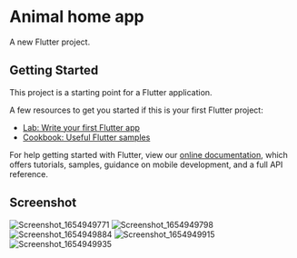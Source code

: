 # Animal home app

A new Flutter project.

## Getting Started

This project is a starting point for a Flutter application.

A few resources to get you started if this is your first Flutter project:

- [Lab: Write your first Flutter app](https://flutter.dev/docs/get-started/codelab)
- [Cookbook: Useful Flutter samples](https://flutter.dev/docs/cookbook)

For help getting started with Flutter, view our
[online documentation](https://flutter.dev/docs), which offers tutorials,
samples, guidance on mobile development, and a full API reference.

## Screenshot

![Screenshot_1654949771](https://user-images.githubusercontent.com/61289713/178323236-3f95651e-44ab-4f71-9b75-2464120569ed.png)
![Screenshot_1654949798](https://user-images.githubusercontent.com/61289713/178323282-86d36a48-c7de-406f-a5aa-2c0f9e525112.png)
![Screenshot_1654949884](https://user-images.githubusercontent.com/61289713/178323612-29aea6f6-3a43-48d0-bf2c-ced62fe87959.png)
![Screenshot_1654949915](https://user-images.githubusercontent.com/61289713/178323674-f2cadce9-76a0-445e-b349-a54c4af5a638.png)
![Screenshot_1654949935](https://user-images.githubusercontent.com/61289713/178323703-5641e189-b3c3-4ac6-b1e4-acd2a2ee4cc4.png)
